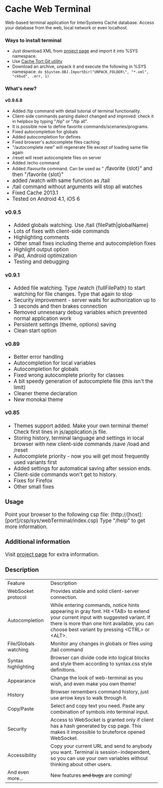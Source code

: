 # Cache Web Terminal
Web-based terminal application for InterSystems Cach&eacute; database. Access your database from the web, local network or even localhost.

### Ways to install terminal
<UL>
<LI>Just download XML from <a href="http://intersystems-ru.github.io/webterminal/#downloads">project page</a> and import it into %SYS namespace.</LI>
<LI>Use <a href="https://github.com/intersystems-ru/cache-tort-git">Cache Tort Git utility</a></LI>
<LI>Download an archive, unpack it and execute the following in %SYS namespace: <code>do $System.OBJ.ImportDir("UNPACK_FOLDER\", "*.xml", "ckbud", .err, 1)</code></LI>
</UL>

### What's new?

#### v0.9.6.8

* Added /tip command with detail tutorial of terminal functionality.
* Client-side commands parsing dialect changed and improved: check it in helpbox by typing "/tip" or "/tip all".
* It is possible now to define favorite commands/scenaries/programs.
* Fixed autocompletion for globals
* Added autocompletion for defines
* Fixed browser's autocomplete files caching
* "/autocomplete new" will regenerate file except of loading same file again
* /reset will reset autocomplete files on server
* Added /echo command
* Added /favourite command. Can be used as "<big code> /favorite {slot}" and then "/favorite {slot}"
* added /watch with same function as /tail
* /tail command without arguments will stop all watches
* Fixed Cache 2013.1
* Tested on Android 4.1, iOS 6

#### v0.9.5

* Added globals watching. Use /tail {filePath|globalName}
* Lots of fixes with client-side commands
* Highlighting comments
* Other small fixes including theme and autocompletion fixes
* Highlight output option
* iPad, Android optimization
* Testing and debugging

#### v0.9.1

* Added file watching. Type /watch {fullFilePath} to start watching for file changes. Type that again to stop
* Security improvement - server waits for authorization up to 3 seconds and then brakes connection
* Removed unnesesary debug variables which prevented normal application work
* Persistent settings (theme, options) saving
* Clean start option

#### v0.89

* Better error handling
* Autocompletion for local variables
* Autocompletion for globals
* Fixed wrong autocomplete priority for classes
* A bit speedy generation of autocomplete file (this isn't the limit)
* Cleaner theme declaration
* New monokai theme

#### v0.85

* Themes support added. Make your own terminal theme! Check first lines in js/application.js file.
* Storing history, terminal language and settings in local browser with new client-side commands /save /load and /reset
* Autocomplete priority - now you will get most frequently used variants first
* Added settings for automatical saving after session ends.
* Client-side commands won't get to history.
* Fixes for Firefox
* Other small fixes

### Usage
Point your browser to the following csp file: (http://[host]:[port]/csp/sys/webTerminal/index.csp) Type "/help" to get more information.
### Additional information
Visit [project page](http://intersystems-ru.github.io/webterminal) for extra information.
### Description
<table>
	<tr>
		<td class="hint">Feature</td>
		<td class="hint">Description</td>
	</tr>
	<tr>
		<td class="info">WebSocket protocol</td>
		<td>Provides stable and solid client-server connection.</td>
	</tr>
	<tr>
		<td class="info">Autocompletion</td>
		<td>While entering commands, notice hints appearing in gray font. Hit &lt;TAB&gt; to extend your current input with suggested variant. If there is more than one hint available, you can choose best variant by pressing &lt;CTRL&gt; or &lt;ALT&gt;.</td>
	</tr>
	<tr>
		<td class="info">File/Globals watching</td>
		<td>Monitor any changes in globals or files using /tail command</td>
	</tr>
	<tr>
		<td class="info">Syntax highlighting</td>
		<td>Browser can divide code into logical blocks and style them according to syntax.css style definitions.</td>
	</tr>
	<tr>
		<td class="info">Appearance</td>
		<td>Change the look of web-terminal as you wish, and even make you own theme!</td>
	</tr>
	<tr>
		<td class="info">History</td>
		<td>Browser remembers command history, just use arrow keys to walk through it.</td>
	</tr>
	<tr>
		<td class="info">Copy/Paste</td>
		<td>Select and copy text you need. Paste any combination of symbols into terminal input.</td>
	</tr>
	<tr>
		<td class="info">Security</td>
		<td>Access to WebSocket is granted only if client has a hash generated by csp page. This makes it impossible to bruteforce opened WebSocket.</td>	</tr>
	<tr>
		<td class="info">Accessibility</td>
		<td>Copy your current URL and send to anybody you want. Terminal is session-independent, so you can use your own variables without thinking about other users.</td>
	</tr>
	<tr>
		<td class="info">And even more...</td>
		<td>New features <s>and bugs</s> are coming!</td>
	</tr>
</table>
